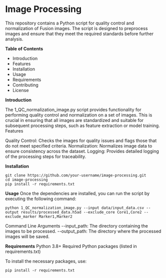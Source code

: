 # **Image Processing**

This repository contains a Python script for quality control and normalization of Fusion images. The script is designed to preprocess images and ensure that they meet the required standards before further analysis.

**Table of Contents**

- Introduction
- Features
- Installation
- Usage
- Requirements
- Contributing
- License

**Introduction**

The 1_QC_normalization_image.py script provides functionality for performing quality control and normalization on a set of images. This is crucial in ensuring that all images are standardized and suitable for subsequent processing steps, such as feature extraction or model training.
Features

Quality Control: Checks the images for quality issues and flags those that do not meet specified criteria.
Normalization: Normalizes image data to ensure consistency across the dataset.
Logging: Provides detailed logging of the processing steps for traceability.


**Installation**
```
git clone https://github.com/your-username/image-processing.git
cd image-processing
pip install -r requirements.txt
```


**Usage**
Once the dependencies are installed, you can run the script by executing the following command:
```
python 1_QC_normalization_image.py --input data/input_data.csv --output results/processed_data.h5ad --exclude_core Core1,Core2 --exclude_marker Marker1,Marker2

```
Command Line Arguments
    --input_path: The directory containing the images to be processed.
    --output_path: The directory where the processed images will be saved.



**Requirements**
    Python 3.8+
    Required Python packages (listed in requirements.txt)



To install the necessary packages, use:
```
pip install -r requirements.txt
```
